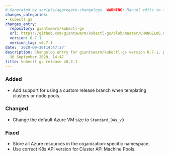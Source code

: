```yaml
---
# Generated by scripts/aggregate-changelogs. WARNING: Manual edits to this files will be overwritten.
changes_categories:
- kubectl gs
changes_entry:
  repository: giantswarm/kubectl-gs
  url: https://github.com/giantswarm/kubectl-gs/blob/master/CHANGELOG.md#071---2020-09-30
  version: 0.7.1
  version_tag: v0.7.1
date: '2020-09-30T14:47:27'
description: Changelog entry for giantswarm/kubectl-gs version 0.7.1, published on
  30 September 2020, 14:47
title: kubectl-gs release v0.7.1
---
```


### Added
- Add support for using a custom release branch when templating clusters or node pools.
### Changed
- Change the default Azure VM size to `Standard_D4s_v3`
### Fixed
- Store all Azure resources in the organization-specific namespace.
- Use correct K8s API version for Cluster API Machine Pools.
